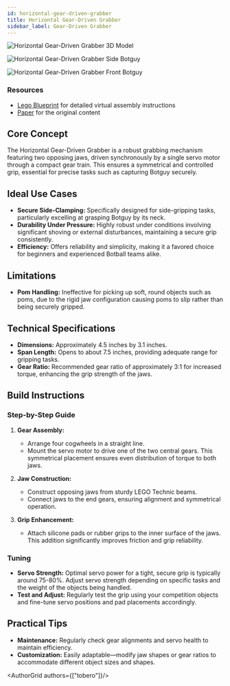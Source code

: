 ```yaml
---
id: horizontal-gear-driven-grabber
title: Horizontal Gear-Driven Grabber
sidebar_label: Gear-Driven Grabber
---
```


![Horizontal Gear-Driven Grabber 3D Model](/hardware/horizontal_gear_driven_grabber/3.png)

![Horizontal Gear-Driven Grabber Side Botguy](/hardware/horizontal_gear_driven_grabber/4.jpg)

![Horizontal Gear-Driven Grabber Front Botguy](/hardware/horizontal_gear_driven_grabber/5.jpg)

### Resources

- <a href="/hardware/horizontal_gear_driven_grabber/designer/">Lego Blueprint</a> for detailed virtual assembly instructions
- [Paper](/documents/grabbers_and_software_for_botball.pdf) for the original content

## Core Concept

The Horizontal Gear-Driven Grabber is a robust grabbing mechanism featuring two opposing jaws, driven synchronously by a single servo motor through a compact gear train. This ensures a symmetrical and controlled grip, essential for precise tasks such as capturing Botguy securely.

## Ideal Use Cases

* **Secure Side-Clamping:** Specifically designed for side-gripping tasks, particularly excelling at grasping Botguy by its neck.
* **Durability Under Pressure:** Highly robust under conditions involving significant shoving or external disturbances, maintaining a secure grip consistently.
* **Efficiency:** Offers reliability and simplicity, making it a favored choice for beginners and experienced Botball teams alike.

## Limitations

* **Pom Handling:** Ineffective for picking up soft, round objects such as poms, due to the rigid jaw configuration causing poms to slip rather than being securely gripped.

## Technical Specifications

* **Dimensions:** Approximately 4.5 inches by 3.1 inches.
* **Span Length:** Opens to about 7.5 inches, providing adequate range for gripping tasks.
* **Gear Ratio:** Recommended gear ratio of approximately 3:1 for increased torque, enhancing the grip strength of the jaws.

## Build Instructions

### Step-by-Step Guide

1. **Gear Assembly:**

    * Arrange four cogwheels in a straight line.
    * Mount the servo motor to drive one of the two central gears. This symmetrical placement ensures even distribution of torque to both jaws.

2. **Jaw Construction:**

    * Construct opposing jaws from sturdy LEGO Technic beams.
    * Connect jaws to the end gears, ensuring alignment and symmetrical operation.

3. **Grip Enhancement:**

    * Attach silicone pads or rubber grips to the inner surface of the jaws. This addition significantly improves friction and grip reliability.

### Tuning

* **Servo Strength:** Optimal servo power for a tight, secure grip is typically around 75-80%. Adjust servo strength depending on specific tasks and the weight of the objects being handled.
* **Test and Adjust:** Regularly test the grip using your competition objects and fine-tune servo positions and pad placements accordingly.

## Practical Tips

* **Maintenance:** Regularly check gear alignments and servo health to maintain efficiency.
* **Customization:** Easily adaptable—modify jaw shapes or gear ratios to accommodate different object sizes and shapes.

<AuthorGrid authors={["tobero"]}/>